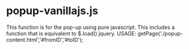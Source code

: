 # popup-vanillajs.js
This function is for the pop-up using pure javascript. This includes a function that is equivalent to $.load() jquery.
USAGE: getPage('./popup-content.html','#fromID','#toID');